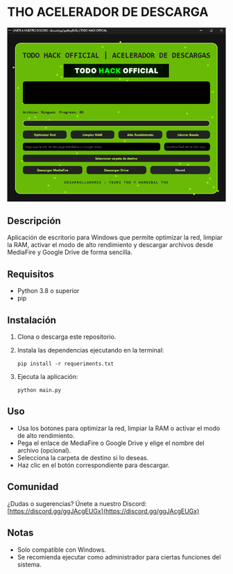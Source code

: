 # THO ACELERADOR DE DESCARGA

![Vista previa](assets/foto.png)

## Descripción
Aplicación de escritorio para Windows que permite optimizar la red, limpiar la RAM, activar el modo de alto rendimiento y descargar archivos desde MediaFire y Google Drive de forma sencilla.

## Requisitos

- Python 3.8 o superior
- pip

## Instalación

1. Clona o descarga este repositorio.
2. Instala las dependencias ejecutando en la terminal:

   ```
   pip install -r requeriments.txt
   ```

3. Ejecuta la aplicación:

   ```
   python main.py
   ```

## Uso

- Usa los botones para optimizar la red, limpiar la RAM o activar el modo de alto rendimiento.
- Pega el enlace de MediaFire o Google Drive y elige el nombre del archivo (opcional).
- Selecciona la carpeta de destino si lo deseas.
- Haz clic en el botón correspondiente para descargar.

## Comunidad

¿Dudas o sugerencias? Únete a nuestro Discord:  
[https://discord.gg/ggJAcgEUGx](https://discord.gg/ggJAcgEUGx)

## Notas

- Solo compatible con Windows.
- Se recomienda ejecutar como administrador para ciertas funciones del sistema.
